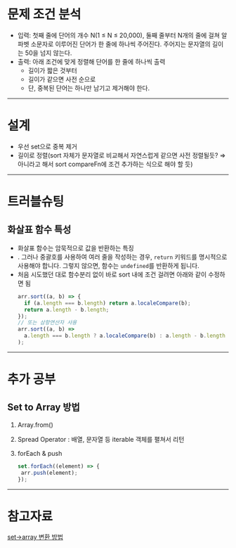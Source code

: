 # 문제 조건 분석

- 입력: 첫째 줄에 단어의 개수 N(1 ≤ N ≤ 20,000), 둘째 줄부터 N개의 줄에 걸쳐 알파벳 소문자로 이루어진 단어가 한 줄에 하나씩 주어진다. 주어지는 문자열의 길이는 50을 넘지 않는다.
- 출력: 아래 조건에 맞게 정렬해 단어를 한 줄에 하나씩 출력
  - 길이가 짧은 것부터
  - 길이가 같으면 사전 순으로
  - 단, 중복된 단어는 하나만 남기고 제거해야 한다.

---

# 설계

- 우선 set으로 중복 제거
- 길이로 정렬(sort 자체가 문자열로 비교해서 자연스럽게 같으면 사전 정렬될듯? ⇒ 아니라고 해서 sort compareFn에 조건 추가하는 식으로 해야 할 듯)

---

# 트러블슈팅

## 화살표 함수 특성

- 화살표 함수는 암묵적으로 값을 반환하는 특징
- . 그러나 중괄호를 사용하여 여러 줄을 작성하는 경우, `return` 키워드를 명시적으로 사용해야 합니다. 그렇지 않으면, 함수는 `undefined`를 반환하게 됩니다.
- 처음 시도했던 대로 함수분리 없이 바로 sort 내에 조건 걸려면 아래와 같이 수정하면 됨
  ```jsx
  arr.sort((a, b) => {
  	if (a.length === b.length) return a.localeCompare(b);
  	return a.length - b.length;
  });
  // 또는 삼항연산자 사용
  arr.sort((a, b) =>
  	a.length === b.length ? a.localeCompare(b) : a.length - b.length
  );
  ```

---
# 추가 공부

## Set to Array 방법

1. Array.from()
2. Spread Operator : 배열, 문자열 등 iterable 객체를 펼쳐서 리턴
3. forEach & push

   ```jsx
   set.forEach((element) => {
   	arr.push(element);
   });
   ```

---

# 참고자료

[set→array 변환 방법](https://hianna.tistory.com/421)

